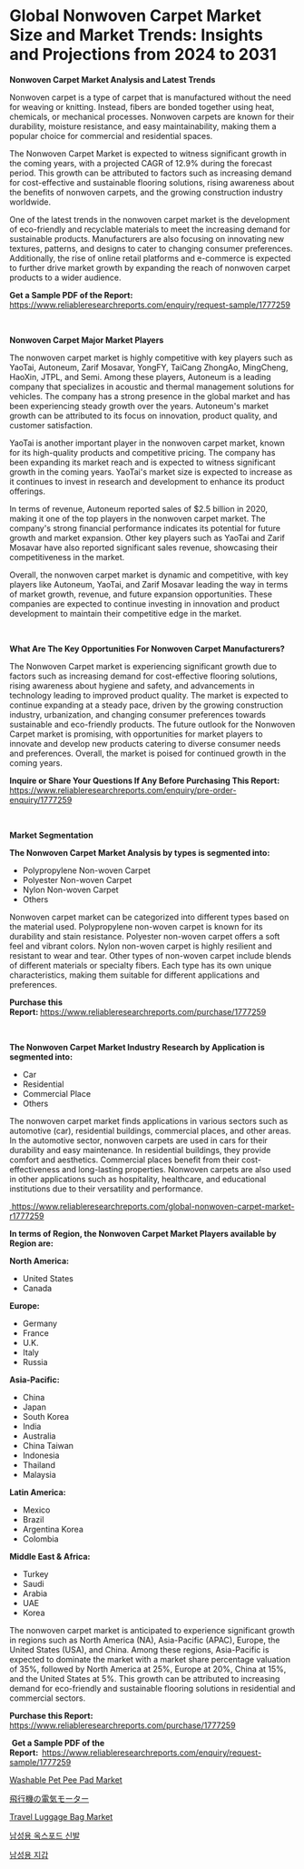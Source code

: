 <p><h1>Global Nonwoven Carpet Market Size and Market Trends: Insights and Projections from 2024 to 2031</h1></p><p><strong>Nonwoven Carpet Market Analysis and Latest Trends</strong></p>
<p><p>Nonwoven carpet is a type of carpet that is manufactured without the need for weaving or knitting. Instead, fibers are bonded together using heat, chemicals, or mechanical processes. Nonwoven carpets are known for their durability, moisture resistance, and easy maintainability, making them a popular choice for commercial and residential spaces.</p><p>The Nonwoven Carpet Market is expected to witness significant growth in the coming years, with a projected CAGR of 12.9% during the forecast period. This growth can be attributed to factors such as increasing demand for cost-effective and sustainable flooring solutions, rising awareness about the benefits of nonwoven carpets, and the growing construction industry worldwide.</p><p>One of the latest trends in the nonwoven carpet market is the development of eco-friendly and recyclable materials to meet the increasing demand for sustainable products. Manufacturers are also focusing on innovating new textures, patterns, and designs to cater to changing consumer preferences. Additionally, the rise of online retail platforms and e-commerce is expected to further drive market growth by expanding the reach of nonwoven carpet products to a wider audience.</p></p>
<p><strong>Get a Sample PDF of the Report:&nbsp;</strong> <a href="https://www.reliableresearchreports.com/enquiry/request-sample/1777259">https://www.reliableresearchreports.com/enquiry/request-sample/1777259</a></p>
<p>&nbsp;</p>
<p><strong>Nonwoven Carpet Major Market Players</strong></p>
<p><p>The nonwoven carpet market is highly competitive with key players such as YaoTai, Autoneum, Zarif Mosavar, YongFY, TaiCang ZhongAo, MingCheng, HaoXin, JTPL, and Semi. Among these players, Autoneum is a leading company that specializes in acoustic and thermal management solutions for vehicles. The company has a strong presence in the global market and has been experiencing steady growth over the years. Autoneum's market growth can be attributed to its focus on innovation, product quality, and customer satisfaction.</p><p>YaoTai is another important player in the nonwoven carpet market, known for its high-quality products and competitive pricing. The company has been expanding its market reach and is expected to witness significant growth in the coming years. YaoTai's market size is expected to increase as it continues to invest in research and development to enhance its product offerings.</p><p>In terms of revenue, Autoneum reported sales of $2.5 billion in 2020, making it one of the top players in the nonwoven carpet market. The company's strong financial performance indicates its potential for future growth and market expansion. Other key players such as YaoTai and Zarif Mosavar have also reported significant sales revenue, showcasing their competitiveness in the market.</p><p>Overall, the nonwoven carpet market is dynamic and competitive, with key players like Autoneum, YaoTai, and Zarif Mosavar leading the way in terms of market growth, revenue, and future expansion opportunities. These companies are expected to continue investing in innovation and product development to maintain their competitive edge in the market.</p></p>
<p>&nbsp;</p>
<p><strong>What Are The Key Opportunities For Nonwoven Carpet Manufacturers?</strong></p>
<p><p>The Nonwoven Carpet market is experiencing significant growth due to factors such as increasing demand for cost-effective flooring solutions, rising awareness about hygiene and safety, and advancements in technology leading to improved product quality. The market is expected to continue expanding at a steady pace, driven by the growing construction industry, urbanization, and changing consumer preferences towards sustainable and eco-friendly products. The future outlook for the Nonwoven Carpet market is promising, with opportunities for market players to innovate and develop new products catering to diverse consumer needs and preferences. Overall, the market is poised for continued growth in the coming years.</p></p>
<p><strong>Inquire or Share Your Questions If Any Before Purchasing This Report:</strong> <a href="https://www.reliableresearchreports.com/enquiry/pre-order-enquiry/1777259">https://www.reliableresearchreports.com/enquiry/pre-order-enquiry/1777259</a></p>
<p>&nbsp;</p>
<p><strong>Market Segmentation</strong></p>
<p><strong>The Nonwoven Carpet Market Analysis by types is segmented into:</strong></p>
<p><ul><li>Polypropylene Non-woven Carpet</li><li>Polyester Non-woven Carpet</li><li>Nylon Non-woven Carpet</li><li>Others</li></ul></p>
<p><p>Nonwoven carpet market can be categorized into different types based on the material used. Polypropylene non-woven carpet is known for its durability and stain resistance. Polyester non-woven carpet offers a soft feel and vibrant colors. Nylon non-woven carpet is highly resilient and resistant to wear and tear. Other types of non-woven carpet include blends of different materials or specialty fibers. Each type has its own unique characteristics, making them suitable for different applications and preferences.</p></p>
<p><strong>Purchase this Report:&nbsp;</strong><a href="https://www.reliableresearchreports.com/purchase/1777259">https://www.reliableresearchreports.com/purchase/1777259</a></p>
<p>&nbsp;</p>
<p><strong>The Nonwoven Carpet Market Industry Research by Application is segmented into:</strong></p>
<p><ul><li>Car</li><li>Residential</li><li>Commercial Place</li><li>Others</li></ul></p>
<p><p>The nonwoven carpet market finds applications in various sectors such as automotive (car), residential buildings, commercial places, and other areas. In the automotive sector, nonwoven carpets are used in cars for their durability and easy maintenance. In residential buildings, they provide comfort and aesthetics. Commercial places benefit from their cost-effectiveness and long-lasting properties. Nonwoven carpets are also used in other applications such as hospitality, healthcare, and educational institutions due to their versatility and performance.</p></p>
<p><a href="https://www.reliableresearchreports.com/global-nonwoven-carpet-market-r1777259">&nbsp;https://www.reliableresearchreports.com/global-nonwoven-carpet-market-r1777259</a></p>
<p><strong>In terms of Region, the Nonwoven Carpet Market Players available by Region are:</strong></p>
<p>
    <p> <strong> North America: </strong>
        <ul>
            <li>United States</li>
            <li>Canada</li>
        </ul>
        </p> 
    <p> <strong> Europe: </strong>
        <ul>
            <li>Germany</li>
            <li>France</li>
            <li>U.K.</li>
            <li>Italy</li>
            <li>Russia</li>
        </ul>
        </p> 
    <p> <strong> Asia-Pacific: </strong>
        <ul>
            <li>China</li>
            <li>Japan</li>
            <li>South Korea</li>
            <li>India</li>
            <li>Australia</li>
            <li>China Taiwan</li>
            <li>Indonesia</li>
            <li>Thailand</li>
            <li>Malaysia</li>
        </ul>
        </p> 
    <p> <strong> Latin America: </strong>
        <ul>
            <li>Mexico</li>
            <li>Brazil</li>
            <li>Argentina Korea</li>
            <li>Colombia</li>
        </ul>
        </p> 
    <p> <strong> Middle East & Africa: </strong>
        <ul>
            <li>Turkey</li>
            <li>Saudi</li>
            <li>Arabia</li>
            <li>UAE</li>
            <li>Korea</li>
        </ul>
    </p>
    </p>
<p><p>The nonwoven carpet market is anticipated to experience significant growth in regions such as North America (NA), Asia-Pacific (APAC), Europe, the United States (USA), and China. Among these regions, Asia-Pacific is expected to dominate the market with a market share percentage valuation of 35%, followed by North America at 25%, Europe at 20%, China at 15%, and the United States at 5%. This growth can be attributed to increasing demand for eco-friendly and sustainable flooring solutions in residential and commercial sectors.</p></p>
<p><strong>Purchase this Report: </strong><a href="https://www.reliableresearchreports.com/purchase/1777259">https://www.reliableresearchreports.com/purchase/1777259</a></p>
<p>&nbsp;<strong>Get a Sample PDF of the Report:&nbsp;&nbsp;</strong><a href="https://www.reliableresearchreports.com/enquiry/request-sample/1777259">https://www.reliableresearchreports.com/enquiry/request-sample/1777259</a></p>
<p><strong></strong></p>
<p><p><a href="https://github.com/rionkhanvai01/Market-Research-Report-List-1/blob/main/washable-pet-pee-pad-market.md">Washable Pet Pee Pad Market</a></p><p><a href="https://github.com/avwofrml53535/Market-Research-Report-List-2/blob/main/9330536140562.md">飛行機の電気モーター</a></p><p><a href="https://github.com/haleemasakdiya1/Market-Research-Report-List-1/blob/main/travel-luggage-bag-market.md">Travel Luggage Bag Market</a></p><p><a href="https://github.com/ahmadrevanz10/Market-Research-Report-List-1/blob/main/5075970148445.md">남성용 옥스포드 신발</a></p><p><a href="https://github.com/jimahmed0511/Market-Research-Report-List-1/blob/main/4826889148444.md">남성용 지갑</a></p></p>